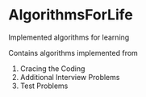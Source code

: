 # AlgorithmsForLife
Implemented algorithms for learning

Contains algorithms implemented from <br />
1. Cracing the Coding <br />
2. Additional Interview Problems <br />
3. Test Problems
